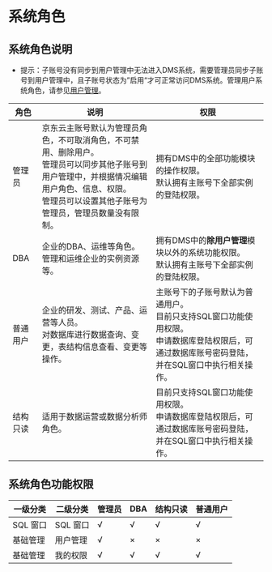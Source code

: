 # 系统角色

## 系统角色说明

* 提示：子账号没有同步到用户管理中无法进入DMS系统，需要管理员同步子账号到用户管理中，且子账号状态为”启用“才可正常访问DMS系统。管理用户系统角色，请参见[用户管理](./user-management.md)。

| 角色     | 说明                                                         | 权限                                                         |
| -------- | ------------------------------------------------------------ | ------------------------------------------------------------ |
| 管理员   | 京东云主账号默认为管理员角色，不可取消角色，不可禁用、删除用户。<br/>管理员可以同步其他子账号到用户管理中，并根据情况编辑用户角色、信息、权限。<br/>管理员可以设置其他子账号为管理员，管理员数量没有限制。 | 拥有DMS中的全部功能模块的操作权限。<br/>默认拥有主账号下全部实例的登陆权限。 |
| DBA      | 企业的DBA、运维等角色。<br/>管理和运维企业的实例资源等。     | 拥有DMS中的**除用户管理**模块以外的系统功能权限。<br/>默认拥有主账号下全部实例的登陆权限。 |
| 普通用户 | 企业的研发、测试、产品、运营等人员。<br/>对数据库进行数据查询、变更，表结构信息查看、变更等操作。 | 主账号下的子账号默认为普通用户。<br/>目前只支持SQL窗口功能使用权限。<br/>申请数据库登陆权限后，可通过数据库账号密码登陆，并在SQL窗口中执行相关操作。 |
| 结构只读 | 适用于数据运营或数据分析师角色。                             | 目前只支持SQL窗口功能使用权限。<br/>申请数据库登陆权限后，可通过数据库账号密码登陆，并在SQL窗口中执行相关操作。 |

## 系统角色功能权限

| 一级分类 | 二级分类 | 管理员 | DBA  | 结构只读 | 普通用户 |
| -------- | -------- | ------ | ---- | -------- | -------- |
| SQL 窗口 | SQL 窗口 | √      | √    | √        | √        |
| 基础管理 | 用户管理 | √      | ×    | ×        | ×        |
| 基础管理 | 我的权限 | √      | √    | √        | √        |
